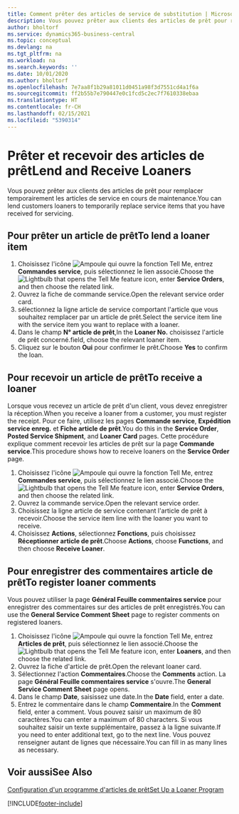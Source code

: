 ```yaml
---
title: Comment prêter des articles de service de substitution | Microsoft Docs
description: Vous pouvez prêter aux clients des articles de prêt pour remplacer temporairement les articles de service en cours de maintenance.
author: bholtorf
ms.service: dynamics365-business-central
ms.topic: conceptual
ms.devlang: na
ms.tgt_pltfrm: na
ms.workload: na
ms.search.keywords: ''
ms.date: 10/01/2020
ms.author: bholtorf
ms.openlocfilehash: 7e7aa8f1b29a81011d0451a98f3d7551cd4a1f6a
ms.sourcegitcommit: ff2b55b7e790447e0c1fcd5c2ec7f7610338ebaa
ms.translationtype: HT
ms.contentlocale: fr-CH
ms.lasthandoff: 02/15/2021
ms.locfileid: "5390314"
---
```

# <a name="lend-and-receive-loaners"></a><span data-ttu-id="57125-103">Prêter et recevoir des articles de prêt</span><span class="sxs-lookup"><span data-stu-id="57125-103">Lend and Receive Loaners</span></span>
<span data-ttu-id="57125-104">Vous pouvez prêter aux clients des articles de prêt pour remplacer temporairement les articles de service en cours de maintenance.</span><span class="sxs-lookup"><span data-stu-id="57125-104">You can lend customers loaners to temporarily replace service items that you have received for servicing.</span></span>  
  
## <a name="to-lend-a-loaner-item"></a><span data-ttu-id="57125-105">Pour prêter un article de prêt</span><span class="sxs-lookup"><span data-stu-id="57125-105">To lend a loaner item</span></span>    
1. <span data-ttu-id="57125-106">Choisissez l'icône ![Ampoule qui ouvre la fonction Tell Me](media/ui-search/search_small.png "Dites-moi ce que vous voulez faire"), entrez **Commandes service**, puis sélectionnez le lien associé.</span><span class="sxs-lookup"><span data-stu-id="57125-106">Choose the ![Lightbulb that opens the Tell Me feature](media/ui-search/search_small.png "Tell me what you want to do") icon, enter **Service Orders**, and then choose the related link.</span></span>  
2. <span data-ttu-id="57125-107">Ouvrez la fiche de commande service.</span><span class="sxs-lookup"><span data-stu-id="57125-107">Open the relevant service order card.</span></span>  
3. <span data-ttu-id="57125-108">sélectionnez la ligne article de service comportant l'article que vous souhaitez remplacer par un article de prêt.</span><span class="sxs-lookup"><span data-stu-id="57125-108">Select the service item line with the service item you want to replace with a loaner.</span></span>  
4. <span data-ttu-id="57125-109">Dans le champ **N° article de prêt**,</span><span class="sxs-lookup"><span data-stu-id="57125-109">In the **Loaner No.**</span></span> <span data-ttu-id="57125-110">choisissez l'article de prêt concerné.</span><span class="sxs-lookup"><span data-stu-id="57125-110">field, choose the relevant loaner item.</span></span>  
5. <span data-ttu-id="57125-111">Cliquez sur le bouton **Oui** pour confirmer le prêt.</span><span class="sxs-lookup"><span data-stu-id="57125-111">Choose **Yes** to confirm the loan.</span></span>  

## <a name="to-receive-a-loaner"></a><span data-ttu-id="57125-112">Pour recevoir un article de prêt</span><span class="sxs-lookup"><span data-stu-id="57125-112">To receive a loaner</span></span>  
<span data-ttu-id="57125-113">Lorsque vous recevez un article de prêt d'un client, vous devez enregistrer la réception.</span><span class="sxs-lookup"><span data-stu-id="57125-113">When you receive a loaner from a customer, you must register the receipt.</span></span> <span data-ttu-id="57125-114">Pour ce faire, utilisez les pages **Commande service**, **Expédition service enreg.** et **Fiche article de prêt**.</span><span class="sxs-lookup"><span data-stu-id="57125-114">You do this in the **Service Order**, **Posted Service Shipment**, and **Loaner Card** pages.</span></span> <span data-ttu-id="57125-115">Cette procédure explique comment recevoir les articles de prêt sur la page **Commande service**.</span><span class="sxs-lookup"><span data-stu-id="57125-115">This procedure shows how to receive loaners on the **Service Order** page.</span></span>  
  
1. <span data-ttu-id="57125-116">Choisissez l'icône ![Ampoule qui ouvre la fonction Tell Me](media/ui-search/search_small.png "Dites-moi ce que vous voulez faire"), entrez **Commandes service**, puis sélectionnez le lien associé.</span><span class="sxs-lookup"><span data-stu-id="57125-116">Choose the ![Lightbulb that opens the Tell Me feature](media/ui-search/search_small.png "Tell me what you want to do") icon, enter **Service Orders**, and then choose the related link.</span></span>  
2. <span data-ttu-id="57125-117">Ouvrez la commande service.</span><span class="sxs-lookup"><span data-stu-id="57125-117">Open the relevant service order.</span></span>  
3. <span data-ttu-id="57125-118">Choisissez la ligne article de service contenant l'article de prêt à recevoir.</span><span class="sxs-lookup"><span data-stu-id="57125-118">Choose the service item line with the loaner you want to receive.</span></span>  
4. <span data-ttu-id="57125-119">Choisissez **Actions**, sélectionnez **Fonctions**, puis choisissez **Réceptionner article de prêt**.</span><span class="sxs-lookup"><span data-stu-id="57125-119">Choose **Actions**, choose **Functions**, and then choose **Receive Loaner**.</span></span>  

## <a name="to-register-loaner-comments"></a><span data-ttu-id="57125-120">Pour enregistrer des commentaires article de prêt</span><span class="sxs-lookup"><span data-stu-id="57125-120">To register loaner comments</span></span>  
<span data-ttu-id="57125-121">Vous pouvez utiliser la page **Général Feuille commentaires service** pour enregistrer des commentaires sur des articles de prêt enregistrés.</span><span class="sxs-lookup"><span data-stu-id="57125-121">You can use the **General Service Comment Sheet** page to register comments on registered loaners.</span></span>  
  
1. <span data-ttu-id="57125-122">Choisissez l'icône ![Ampoule qui ouvre la fonction Tell Me](media/ui-search/search_small.png "Dites-moi ce que vous voulez faire"), entrez **Articles de prêt**, puis sélectionnez le lien associé.</span><span class="sxs-lookup"><span data-stu-id="57125-122">Choose the ![Lightbulb that opens the Tell Me feature](media/ui-search/search_small.png "Tell me what you want to do") icon, enter **Loaners**, and then choose the related link.</span></span>  
2. <span data-ttu-id="57125-123">Ouvrez la fiche d'article de prêt.</span><span class="sxs-lookup"><span data-stu-id="57125-123">Open the relevant loaner card.</span></span>  
3. <span data-ttu-id="57125-124">Sélectionnez l'action **Commentaires**.</span><span class="sxs-lookup"><span data-stu-id="57125-124">Choose the **Comments** action.</span></span> <span data-ttu-id="57125-125">La page **Général Feuille commentaires service** s'ouvre.</span><span class="sxs-lookup"><span data-stu-id="57125-125">The **General Service Comment Sheet** page opens.</span></span>  
4. <span data-ttu-id="57125-126">Dans le champ **Date**, saisissez une date.</span><span class="sxs-lookup"><span data-stu-id="57125-126">In the **Date** field, enter a date.</span></span>  
5. <span data-ttu-id="57125-127">Entrez le commentaire dans le champ **Commentaire**.</span><span class="sxs-lookup"><span data-stu-id="57125-127">In the **Comment** field, enter a comment.</span></span> <span data-ttu-id="57125-128">Vous pouvez saisir un maximum de 80 caractères.</span><span class="sxs-lookup"><span data-stu-id="57125-128">You can enter a maximum of 80 characters.</span></span> <span data-ttu-id="57125-129">Si vous souhaitez saisir un texte supplémentaire, passez à la ligne suivante.</span><span class="sxs-lookup"><span data-stu-id="57125-129">If you need to enter additional text, go to the next line.</span></span> <span data-ttu-id="57125-130">Vous pouvez renseigner autant de lignes que nécessaire.</span><span class="sxs-lookup"><span data-stu-id="57125-130">You can fill in as many lines as necessary.</span></span>  
  
## <a name="see-also"></a><span data-ttu-id="57125-131">Voir aussi</span><span class="sxs-lookup"><span data-stu-id="57125-131">See Also</span></span>  
[<span data-ttu-id="57125-132">Configuration d'un programme d'articles de prêt</span><span class="sxs-lookup"><span data-stu-id="57125-132">Set Up a Loaner Program</span></span>](service-how-setup-loaner-program.md)   


[!INCLUDE[footer-include](includes/footer-banner.md)]